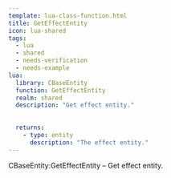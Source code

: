 ```yaml
---
template: lua-class-function.html
title: GetEffectEntity
icon: lua-shared
tags:
  - lua
  - shared
  - needs-verification
  - needs-example
lua:
  library: CBaseEntity
  function: GetEffectEntity
  realm: shared
  description: "Get effect entity."
  
  
  returns:
    - type: entity
      description: "The effect entity."
---
```


<div class="lua__search__keywords">
CBaseEntity:GetEffectEntity &#x2013; Get effect entity.
</div>
